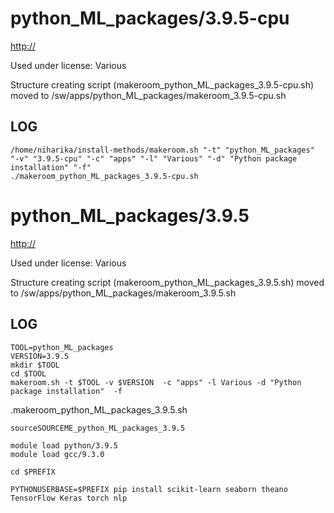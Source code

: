 python_ML_packages/3.9.5-cpu
========================

<http://>

Used under license:
Various


Structure creating script (makeroom_python_ML_packages_3.9.5-cpu.sh) moved to /sw/apps/python_ML_packages/makeroom_3.9.5-cpu.sh

LOG
---

    /home/niharika/install-methods/makeroom.sh "-t" "python_ML_packages" "-v" "3.9.5-cpu" "-c" "apps" "-l" "Various" "-d" "Python package installation" "-f"
    ./makeroom_python_ML_packages_3.9.5-cpu.sh
python_ML_packages/3.9.5
========================

<http://>

Used under license:
Various


Structure creating script (makeroom_python_ML_packages_3.9.5.sh) moved to /sw/apps/python_ML_packages/makeroom_3.9.5.sh

LOG
---

    TOOL=python_ML_packages
    VERSION=3.9.5
    mkdir $TOOL
    cd $TOOL
    makeroom.sh -t $TOOL -v $VERSION  -c "apps" -l Various -d "Python package installation"  -f

   .makeroom_python_ML_packages_3.9.5.sh

    sourceSOURCEME_python_ML_packages_3.9.5

    module load python/3.9.5
    module load gcc/9.3.0

    cd $PREFIX

    PYTHONUSERBASE=$PREFIX pip install scikit-learn seaborn theano TensorFlow Keras torch nlp  

